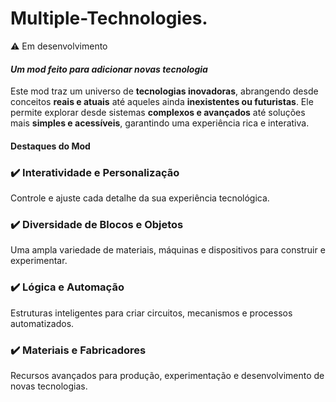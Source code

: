 # Multiple-Technologies.
 :warning: Em desenvolvimento

#### *Um mod feito para adicionar novas tecnologia*

Este mod traz um universo de **tecnologias inovadoras**, abrangendo desde conceitos **reais e atuais** até aqueles ainda **inexistentes ou futuristas**. Ele permite explorar desde sistemas **complexos e avançados** até soluções mais **simples e acessíveis**, garantindo uma experiência rica e interativa.

#### **Destaques do Mod**

### ✔️ **Interatividade e Personalização**
Controle e ajuste cada detalhe da sua experiência tecnológica.

### ✔️ **Diversidade de Blocos e Objetos** 
Uma ampla variedade de materiais, máquinas e dispositivos para construir e experimentar.

### ✔️ **Lógica e Automação** 
Estruturas inteligentes para criar circuitos, mecanismos e processos automatizados.

### ✔️ **Materiais e Fabricadores** 
Recursos avançados para produção, experimentação e desenvolvimento de novas tecnologias.